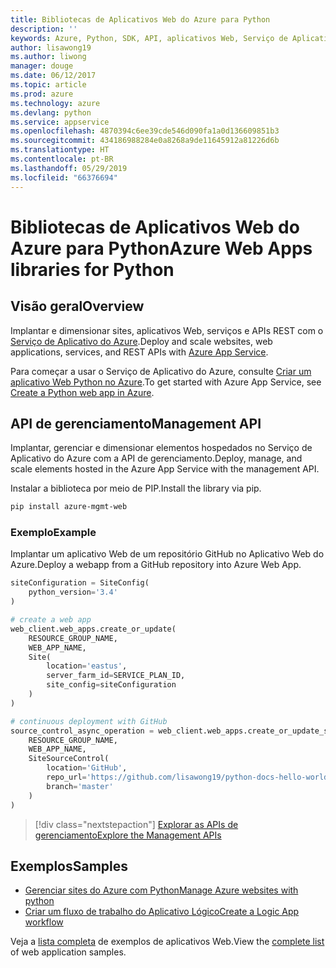 ```yaml
---
title: Bibliotecas de Aplicativos Web do Azure para Python
description: ''
keywords: Azure, Python, SDK, API, aplicativos Web, Serviço de Aplicativo
author: lisawong19
ms.author: liwong
manager: douge
ms.date: 06/12/2017
ms.topic: article
ms.prod: azure
ms.technology: azure
ms.devlang: python
ms.service: appservice
ms.openlocfilehash: 4870394c6ee39cde546d090fa1a0d136609851b3
ms.sourcegitcommit: 434186988284e0a8268a9de11645912a81226d6b
ms.translationtype: HT
ms.contentlocale: pt-BR
ms.lasthandoff: 05/29/2019
ms.locfileid: "66376694"
---
```

# <a name="azure-web-apps-libraries-for-python"></a><span data-ttu-id="d3daa-103">Bibliotecas de Aplicativos Web do Azure para Python</span><span class="sxs-lookup"><span data-stu-id="d3daa-103">Azure Web Apps libraries for Python</span></span>

## <a name="overview"></a><span data-ttu-id="d3daa-104">Visão geral</span><span class="sxs-lookup"><span data-stu-id="d3daa-104">Overview</span></span>

<span data-ttu-id="d3daa-105">Implantar e dimensionar sites, aplicativos Web, serviços e APIs REST com o [Serviço de Aplicativo do Azure](/azure/app-service).</span><span class="sxs-lookup"><span data-stu-id="d3daa-105">Deploy and scale websites, web applications, services, and REST APIs with [Azure App Service](/azure/app-service).</span></span>

<span data-ttu-id="d3daa-106">Para começar a usar o Serviço de Aplicativo do Azure, consulte [Criar um aplicativo Web Python no Azure](/azure/app-service-web/app-service-web-get-started-python).</span><span class="sxs-lookup"><span data-stu-id="d3daa-106">To get started with Azure App Service, see [Create a Python web app in Azure](/azure/app-service-web/app-service-web-get-started-python).</span></span>

## <a name="management-api"></a><span data-ttu-id="d3daa-107">API de gerenciamento</span><span class="sxs-lookup"><span data-stu-id="d3daa-107">Management API</span></span>

<span data-ttu-id="d3daa-108">Implantar, gerenciar e dimensionar elementos hospedados no Serviço de Aplicativo do Azure com a API de gerenciamento.</span><span class="sxs-lookup"><span data-stu-id="d3daa-108">Deploy, manage, and scale elements hosted in the Azure App Service with the management API.</span></span>

<span data-ttu-id="d3daa-109">Instalar a biblioteca por meio de PIP.</span><span class="sxs-lookup"><span data-stu-id="d3daa-109">Install the library via pip.</span></span>

```bash
pip install azure-mgmt-web
```

### <a name="example"></a><span data-ttu-id="d3daa-110">Exemplo</span><span class="sxs-lookup"><span data-stu-id="d3daa-110">Example</span></span>

<span data-ttu-id="d3daa-111">Implantar um aplicativo Web de um repositório GitHub no Aplicativo Web do Azure.</span><span class="sxs-lookup"><span data-stu-id="d3daa-111">Deploy a webapp from a GitHub repository into Azure Web App.</span></span>

```python
siteConfiguration = SiteConfig(
    python_version='3.4'
)

# create a web app
web_client.web_apps.create_or_update(
    RESOURCE_GROUP_NAME,
    WEB_APP_NAME,
    Site(
        location='eastus',
        server_farm_id=SERVICE_PLAN_ID,
        site_config=siteConfiguration
    )
)

# continuous deployment with GitHub
source_control_async_operation = web_client.web_apps.create_or_update_source_control(
    RESOURCE_GROUP_NAME,
    WEB_APP_NAME,
    SiteSourceControl(
        location='GitHub',
        repo_url='https://github.com/lisawong19/python-docs-hello-world',
        branch='master'
    )
)
```

> [!div class="nextstepaction"]
> [<span data-ttu-id="d3daa-112">Explorar as APIs de gerenciamento</span><span class="sxs-lookup"><span data-stu-id="d3daa-112">Explore the Management APIs</span></span>](/python/api/overview/azure/webapps/management)

## <a name="samples"></a><span data-ttu-id="d3daa-113">Exemplos</span><span class="sxs-lookup"><span data-stu-id="d3daa-113">Samples</span></span>

* <span data-ttu-id="d3daa-114">[Gerenciar sites do Azure com Python][1]</span><span class="sxs-lookup"><span data-stu-id="d3daa-114">[Manage Azure websites with python][1]</span></span>
* <span data-ttu-id="d3daa-115">[Criar um fluxo de trabalho do Aplicativo Lógico][2]</span><span class="sxs-lookup"><span data-stu-id="d3daa-115">[Create a Logic App workflow][2]</span></span>

<span data-ttu-id="d3daa-116">Veja a [lista completa](https://azure.microsoft.com/resources/samples/?platform=python&term=web-app) de exemplos de aplicativos Web.</span><span class="sxs-lookup"><span data-stu-id="d3daa-116">View the [complete list](https://azure.microsoft.com/resources/samples/?platform=python&term=web-app) of web application samples.</span></span>

[1]: https://azure.microsoft.com/resources/samples/app-service-web-python-manage
[2]: ../docs-ref-conceptual/python-sdk-azure-samples-logic-app-workflow.md
